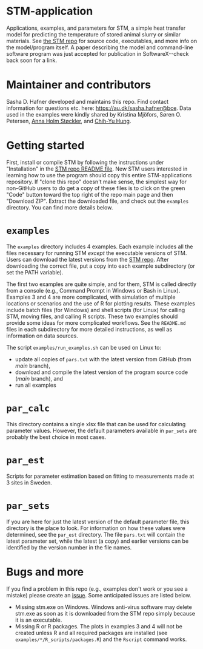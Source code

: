 # STM-application
Applications, examples, and parameters for STM, a simple heat transfer model for predicting the temperature of stored animal slurry or similar materials.
See [the STM repo](https://github.com/sashahafner/STM) for source code, executables, and more info on the model/program itself.
A paper describing the model and command-line software program was just accepted for publication in SoftwareX--check back soon for a link.

# Maintainer and contributors
Sasha D. Hafner developed and maintains this repo.
Find contact information for questions etc. here: <https://au.dk/sasha.hafner@bce>.
Data used in the examples were kindly shared by Kristina Mjöfors, Søren O. Petersen, [Anna Holm Støckler](https://github.com/Stoeckler), and [Chih-Yu Hung](https://github.com/Chih-yuHung).

# Getting started
First, install or compile STM by following the instructions under "Installation" in the [STM repo README file](https://github.com/sashahafner/STM#readme).
New STM users interested in learning how to use the program should copy this entire STM-applications repository.
If "clone this repo" doesn't make sense, the simplest way for non-GitHub users to do get a copy of these files is to click on the green "Code" button toward the top right of the repo main page and then "Download ZIP".
Extract the downloaded file, and check out the `examples` directory.
You can find more details below.

# `examples`
The `examples` directory includes 4 examples.
Each example includes all the files necessary for running STM *except* the executable versions of STM.
Users can download the latest versions from the [STM repo](https://github.com/sashahafner/STM).
After downloading the correct file, put a copy into each example subdirectory (or set the PATH variable).

The first two examples are quite simple, and for them, STM is called directly from a console (e.g., Command Prompt in Windows or Bash in Linux).
Examples 3 and 4 are more complicated, with simulation of multiple locations or scenarios and the use of R for plotting results. 
These examples include batch files (for Windows) and shell scripts (for Linux) for calling STM, moving files, and calling R scripts.
These two examples should provide some ideas for more complicated workflows.
See the `README.md` files in each subdirectory for more detailed instructions, as well as information on data sources.

The script `examples/run_examples.sh` can be used on Linux to:

* update all copies of `pars.txt` with the latest version from GitHub (from *main* branch),
* download and compile the latest version of the program source code (*main* branch), and
* run all examples

# `par_calc`
This directory contains a single xlsx file that can be used for calculating parameter values.
However, the default parameters available in `par_sets` are probably the best choice in most cases.

# `par_est`
Scripts for parameter estimation based on fitting to measurements made at 3 sites in Sweden.

# `par_sets`
If you are here for just the latest version of the default parameter file, this directory is the place to look.
For information on how these values were determined, see the `par_est` directory.
The file `pars.txt` will contain the latest parameter set, while the latest (a copy) and earlier versions can be identified by the version number in the file names.

# Bugs and more
If you find a problem in this repo (e.g., examples don't work or you see a mistake) please create an [issue](https://github.com/sashahafner/STM-applications/issues).
Some anticipated issues are listed below.

* Missing stm.exe on Windows. Windows anti-virus software may delete stm.exe as soon as it is downloaded from the STM repo simply because it is an executable. 
* Missing R or R packages. The plots in examples 3 and 4 will not be created unless R and all required packages are installed (see `examples/*/R_scripts/packages.R`) and the `Rscript` command works.
